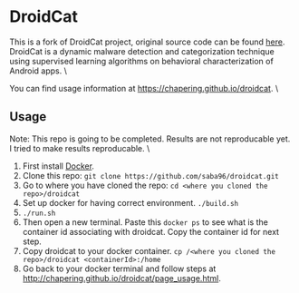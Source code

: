 # DroidCat
This is a fork of DroidCat project, original source code can be found [here](https://bitbucket.org/haipeng_cai/droidcat). \
DroidCat is a dynamic malware detection and categorization technique using supervised learning algorithms on behavioral characterization of Android apps. \

You can find usage information at https://chapering.github.io/droidcat. \

## Usage
Note: This repo is going to be completed. Results are not reproducable yet. \
I tried to make results reproducable. \
1) First install [Docker](https://docs.docker.com/install/).
2) Clone this repo: `git clone https://github.com/saba96/droidcat.git`
3) Go to where you have cloned the repo: `cd <where you cloned the repo>/droidcat`
4) Set up docker for having correct environment. `./build.sh`
5) `./run.sh`
6) Then open a new terminal. Paste this `docker ps` to see what is the container id associating with droidcat. Copy the container id for next step.
7) Copy droidcat to your docker container. `cp /<where you cloned the repo>/droidcat <containerId>:/home`
8) Go back to your docker terminal and follow steps at http://chapering.github.io/droidcat/page_usage.html.